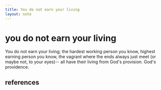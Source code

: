 ```yaml
---
title: You do not earn your living
layout: note
---
```


# you do not earn your living

You do not earn your living; the hardest working person you know, highest earning person you know, the vagrant where the ends always just meet (or maybe not, to your eyes)-- all have their living from God's provision. God's providence.
  
## references

